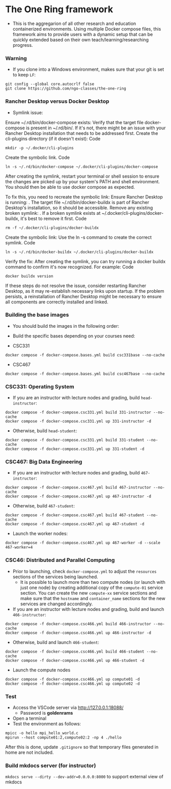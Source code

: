 # The One Ring framework

- This is the aggregarion of all other research and education containerized environments. Using multiple Docker compose files, this framework aims to 
provide users with a dynamic setup that can be quickly extended based on their own teach/learning/researching progress. 

### Warning

- If you clone into a Windows environment, makes sure that your git is set to keep `LF`:

~~~
git config --global core.autocrlf false
git clone https://github.com/ngo-classes/the-one-ring
~~~

### Rancher Desktop versus Docker Desktop

- Symlink issue:

Ensure ~/.rd/bin/docker-compose exists: Verify that the target file docker-compose is present in ~/.rd/bin/. If it's not, there might be an issue with your Rancher Desktop installation that needs to be addressed first.
Create the cli-plugins directory (if it doesn't exist):
Code

    mkdir -p ~/.docker/cli-plugins
Create the symbolic link.
Code

    ln -s ~/.rd/bin/docker-compose ~/.docker/cli-plugins/docker-compose
After creating the symlink, restart your terminal or shell session to ensure the changes are picked up by your system's PATH and shell environment. You should then be able to use docker compose as expected.


To fix this, you need to recreate the symbolic link:
Ensure Rancher Desktop is running:
.
The target file ~/.rd/bin/docker-buildx is part of Rancher Desktop's installation, so it should be accessible.
Remove any existing broken symlink:
.
If a broken symlink exists at ~/.docker/cli-plugins/docker-buildx, it's best to remove it first.
Code

    rm -f ~/.docker/cli-plugins/docker-buildx
Create the symbolic link: Use the ln -s command to create the correct symlink.
Code

    ln -s ~/.rd/bin/docker-buildx ~/.docker/cli-plugins/docker-buildx
Verify the fix: After creating the symlink, you can try running a docker buildx command to confirm it's now recognized. For example:
Code

    docker buildx version
If these steps do not resolve the issue, consider restarting Rancher Desktop, as it may re-establish necessary links upon startup. If the problem persists, a reinstallation of Rancher Desktop might be necessary to ensure all components are correctly installed and linked.

### Building the base images

- You should build the images in the following order:
- Build the specific bases depending on your courses need:

- CSC331

~~~
docker compose -f docker-compose.bases.yml build csc331base --no-cache
~~~

- CSC467

~~~
docker compose -f docker-compose.bases.yml build csc467base --no-cache
~~~

### CSC331: Operating System

- If you are an instructor with lecture nodes and grading, build `head-instructor`:

~~~
docker compose -f docker-compose.csc331.yml build 331-instructor --no-cache
docker compose -f docker-compose.csc331.yml up 331-instructor -d
~~~

- Otherwise, build `head-student`:

~~~
docker compose -f docker-compose.csc331.yml build 331-student --no-cache
docker compose -f docker-compose.csc331.yml up 331-student -d
~~~

### CSC467: Big Data Engineering

- If you are an instructor with lecture nodes and grading, build `467-instructor`:

~~~
docker compose -f docker-compose.csc467.yml build 467-instructor --no-cache
docker compose -f docker-compose.csc467.yml up 467-instructor -d
~~~

- Otherwise, build `467-student`:

~~~
docker compose -f docker-compose.csc467.yml build 467-student --no-cache
docker compose -f docker-compose.csc467.yml up 467-student -d
~~~

- Launch the worker nodes:

~~~
docker compose -f docker-compose.csc467.yml up 467-worker -d --scale 467-worker=4
~~~


### CSC46: Distributed and Parallel Computing

- Prior to launching, check `docker-compose.yml` to adjust the `resources` sections of the services being launched. 
    - It is possible to launch more than two compute nodes (or launch with just one node) by creating additional copy of the `compute-01` service section. You can create the new `compute-xx` service sections and make sure that the `hostname` and `container_name` sections for the new services are changed accordingly. 
- If you are an instructor with lecture nodes and grading, build and launch `466-instructor`:

~~~
docker compose -f docker-compose.csc466.yml build 466-instructor --no-cache
docker compose -f docker-compose.csc466.yml up 466-instructor -d
~~~

- Otherwise, build and launch `466-student`:

~~~
docker compose -f docker-compose.csc466.yml build 466-student --no-cache
docker compose -f docker-compose.csc466.yml up 466-student -d
~~~

- Launch the compute nodes
~~~
docker compose -f docker-compose.csc466.yml up compute01 -d
docker compose -f docker-compose.csc466.yml up compute02 -d
~~~

### Test

- Access the VSCode server via http://127.0.0.1:18088/
    - Password is **goldenrams** 
- Open a terminal
- Test the environment as follows:

~~~
mpicc -o hello mpi_hello_world.c 
mpirun --host compute01:2,compute02:2 -np 4 ./hello
~~~


After this is done, update `.gitignore` so that temporary files generated in home are not included. 

### Build mkdocs server (for instructor)

`mkdocs serve --dirty --dev-addr=0.0.0.0:8000` to support external view of mkdocs

